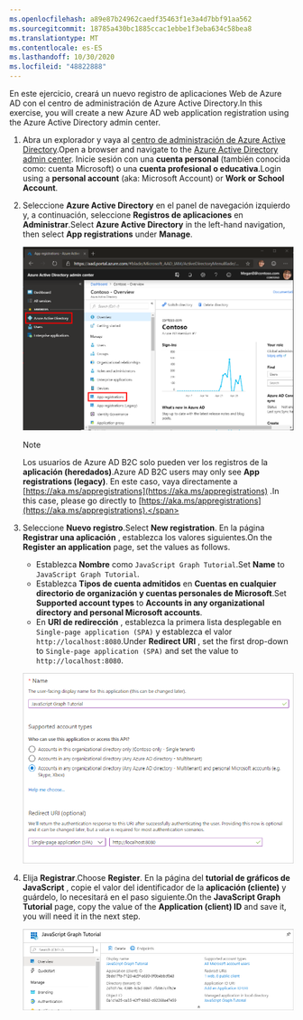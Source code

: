 ```yaml
---
ms.openlocfilehash: a89e87b24962caedf35463f1e3a4d7bbf91aa562
ms.sourcegitcommit: 18785a430bc1885ccac1ebbe1f3eba634c58bea8
ms.translationtype: MT
ms.contentlocale: es-ES
ms.lasthandoff: 10/30/2020
ms.locfileid: "48822888"
---
```

<!-- markdownlint-disable MD002 MD041 -->

<span data-ttu-id="d87f0-101">En este ejercicio, creará un nuevo registro de aplicaciones Web de Azure AD con el centro de administración de Azure Active Directory.</span><span class="sxs-lookup"><span data-stu-id="d87f0-101">In this exercise, you will create a new Azure AD web application registration using the Azure Active Directory admin center.</span></span>

1. <span data-ttu-id="d87f0-102">Abra un explorador y vaya al [centro de administración de Azure Active Directory](https://aad.portal.azure.com).</span><span class="sxs-lookup"><span data-stu-id="d87f0-102">Open a browser and navigate to the [Azure Active Directory admin center](https://aad.portal.azure.com).</span></span> <span data-ttu-id="d87f0-103">Inicie sesión con una **cuenta personal** (también conocida como: cuenta Microsoft) o una **cuenta profesional o educativa**.</span><span class="sxs-lookup"><span data-stu-id="d87f0-103">Login using a **personal account** (aka: Microsoft Account) or **Work or School Account**.</span></span>

1. <span data-ttu-id="d87f0-104">Seleccione **Azure Active Directory** en el panel de navegación izquierdo y, a continuación, seleccione **Registros de aplicaciones** en **Administrar**.</span><span class="sxs-lookup"><span data-stu-id="d87f0-104">Select **Azure Active Directory** in the left-hand navigation, then select **App registrations** under **Manage**.</span></span>

    ![<span data-ttu-id="d87f0-105">Una captura de pantalla de los registros de la aplicación</span><span class="sxs-lookup"><span data-stu-id="d87f0-105">A screenshot of the App registrations</span></span> ](./images/aad-portal-app-registrations.png)

    > [!NOTE]
    > <span data-ttu-id="d87f0-106">Los usuarios de Azure AD B2C solo pueden ver los registros de la **aplicación (heredados)**.</span><span class="sxs-lookup"><span data-stu-id="d87f0-106">Azure AD B2C users may only see **App registrations (legacy)**.</span></span> <span data-ttu-id="d87f0-107">En este caso, vaya directamente a [https://aka.ms/appregistrations](https://aka.ms/appregistrations) .</span><span class="sxs-lookup"><span data-stu-id="d87f0-107">In this case, please go directly to [https://aka.ms/appregistrations](https://aka.ms/appregistrations).</span></span>

1. <span data-ttu-id="d87f0-108">Seleccione **Nuevo registro**.</span><span class="sxs-lookup"><span data-stu-id="d87f0-108">Select **New registration**.</span></span> <span data-ttu-id="d87f0-109">En la página **Registrar una aplicación** , establezca los valores siguientes.</span><span class="sxs-lookup"><span data-stu-id="d87f0-109">On the **Register an application** page, set the values as follows.</span></span>

    - <span data-ttu-id="d87f0-110">Establezca **Nombre** como `JavaScript Graph Tutorial`.</span><span class="sxs-lookup"><span data-stu-id="d87f0-110">Set **Name** to `JavaScript Graph Tutorial`.</span></span>
    - <span data-ttu-id="d87f0-111">Establezca **Tipos de cuenta admitidos** en **Cuentas en cualquier directorio de organización y cuentas personales de Microsoft**.</span><span class="sxs-lookup"><span data-stu-id="d87f0-111">Set **Supported account types** to **Accounts in any organizational directory and personal Microsoft accounts**.</span></span>
    - <span data-ttu-id="d87f0-112">En **URI de redirección** , establezca la primera lista desplegable en `Single-page application (SPA)` y establezca el valor `http://localhost:8080`.</span><span class="sxs-lookup"><span data-stu-id="d87f0-112">Under **Redirect URI** , set the first drop-down to `Single-page application (SPA)` and set the value to `http://localhost:8080`.</span></span>

    ![Captura de pantalla de la página registrar una aplicación](./images/aad-register-an-app.png)

1. <span data-ttu-id="d87f0-114">Elija **Registrar**.</span><span class="sxs-lookup"><span data-stu-id="d87f0-114">Choose **Register**.</span></span> <span data-ttu-id="d87f0-115">En la página del **tutorial de gráficos de JavaScript** , copie el valor del identificador de la **aplicación (cliente)** y guárdelo, lo necesitará en el paso siguiente.</span><span class="sxs-lookup"><span data-stu-id="d87f0-115">On the **JavaScript Graph Tutorial** page, copy the value of the **Application (client) ID** and save it, you will need it in the next step.</span></span>

    ![Captura de pantalla del identificador de la aplicación del nuevo registro de la aplicación](./images/aad-application-id.png)
